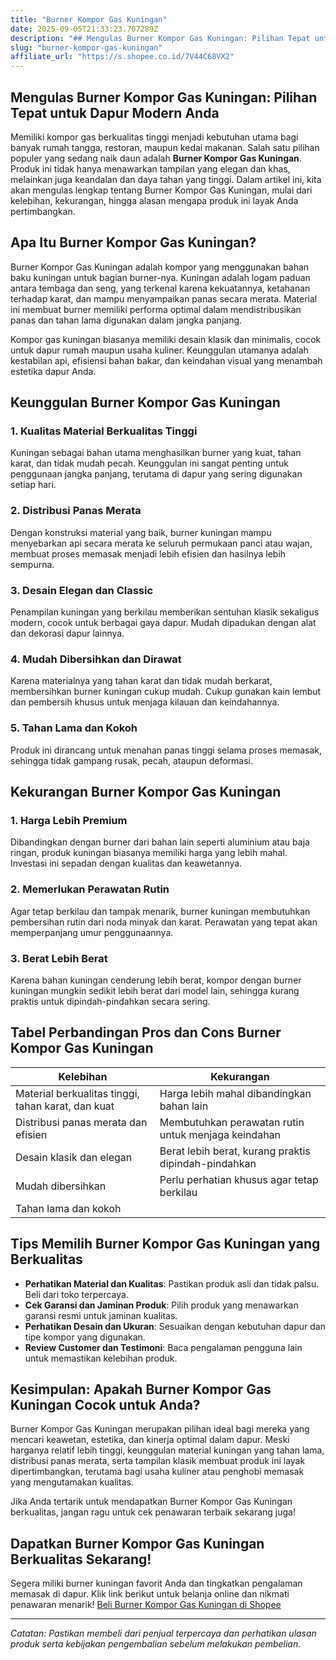 ```yaml
---
title: "Burner Kompor Gas Kuningan"
date: 2025-09-05T21:33:23.707289Z
description: "## Mengulas Burner Kompor Gas Kuningan: Pilihan Tepat untuk Dapur Modern Anda..."
slug: "burner-kompor-gas-kuningan"
affiliate_url: "https://s.shopee.co.id/7V44C68VX2"
---
```

## Mengulas Burner Kompor Gas Kuningan: Pilihan Tepat untuk Dapur Modern Anda

Memiliki kompor gas berkualitas tinggi menjadi kebutuhan utama bagi banyak rumah tangga, restoran, maupun kedai makanan. Salah satu pilihan populer yang sedang naik daun adalah **Burner Kompor Gas Kuningan**. Produk ini tidak hanya menawarkan tampilan yang elegan dan khas, melainkan juga keandalan dan daya tahan yang tinggi. Dalam artikel ini, kita akan mengulas lengkap tentang Burner Kompor Gas Kuningan, mulai dari kelebihan, kekurangan, hingga alasan mengapa produk ini layak Anda pertimbangkan.

## Apa Itu Burner Kompor Gas Kuningan?

Burner Kompor Gas Kuningan adalah kompor yang menggunakan bahan baku kuningan untuk bagian burner-nya. Kuningan adalah logam paduan antara tembaga dan seng, yang terkenal karena kekuatannya, ketahanan terhadap karat, dan mampu menyampaikan panas secara merata. Material ini membuat burner memiliki performa optimal dalam mendistribusikan panas dan tahan lama digunakan dalam jangka panjang.

Kompor gas kuningan biasanya memiliki desain klasik dan minimalis, cocok untuk dapur rumah maupun usaha kuliner. Keunggulan utamanya adalah kestabilan api, efisiensi bahan bakar, dan keindahan visual yang menambah estetika dapur Anda.

## Keunggulan Burner Kompor Gas Kuningan

### 1. **Kualitas Material Berkualitas Tinggi**

Kuningan sebagai bahan utama menghasilkan burner yang kuat, tahan karat, dan tidak mudah pecah. Keunggulan ini sangat penting untuk penggunaan jangka panjang, terutama di dapur yang sering digunakan setiap hari.

### 2. **Distribusi Panas Merata**

Dengan konstruksi material yang baik, burner kuningan mampu menyebarkan api secara merata ke seluruh permukaan panci atau wajan, membuat proses memasak menjadi lebih efisien dan hasilnya lebih sempurna.

### 3. **Desain Elegan dan Classic**

Penampilan kuningan yang berkilau memberikan sentuhan klasik sekaligus modern, cocok untuk berbagai gaya dapur. Mudah dipadukan dengan alat dan dekorasi dapur lainnya.

### 4. **Mudah Dibersihkan dan Dirawat**

Karena materialnya yang tahan karat dan tidak mudah berkarat, membersihkan burner kuningan cukup mudah. Cukup gunakan kain lembut dan pembersih khusus untuk menjaga kilauan dan keindahannya.

### 5. **Tahan Lama dan Kokoh**

Produk ini dirancang untuk menahan panas tinggi selama proses memasak, sehingga tidak gampang rusak, pecah, ataupun deformasi.

## Kekurangan Burner Kompor Gas Kuningan

### 1. **Harga Lebih Premium**

Dibandingkan dengan burner dari bahan lain seperti aluminium atau baja ringan, produk kuningan biasanya memiliki harga yang lebih mahal. Investasi ini sepadan dengan kualitas dan keawetannya.

### 2. **Memerlukan Perawatan Rutin**

Agar tetap berkilau dan tampak menarik, burner kuningan membutuhkan pembersihan rutin dari noda minyak dan karat. Perawatan yang tepat akan memperpanjang umur penggunaannya.

### 3. **Berat Lebih Berat**

Karena bahan kuningan cenderung lebih berat, kompor dengan burner kuningan mungkin sedikit lebih berat dari model lain, sehingga kurang praktis untuk dipindah-pindahkan secara sering.

## Tabel Perbandingan Pros dan Cons Burner Kompor Gas Kuningan

| **Kelebihan**                                    | **Kekurangan**                                              |
|--------------------------------------------------|--------------------------------------------------------------|
| Material berkualitas tinggi, tahan karat, dan kuat | Harga lebih mahal dibandingkan bahan lain                     |
| Distribusi panas merata dan efisien             | Membutuhkan perawatan rutin untuk menjaga keindahan       |
| Desain klasik dan elegan                        | Berat lebih berat, kurang praktis dipindah-pindahkan        |
| Mudah dibersihkan                                | Perlu perhatian khusus agar tetap berkilau                  |
| Tahan lama dan kokoh                            |                                                             |

## Tips Memilih Burner Kompor Gas Kuningan yang Berkualitas

- **Perhatikan Material dan Kualitas**: Pastikan produk asli dan tidak palsu. Beli dari toko terpercaya.
- **Cek Garansi dan Jaminan Produk**: Pilih produk yang menawarkan garansi resmi untuk jaminan kualitas.
- **Perhatikan Desain dan Ukuran**: Sesuaikan dengan kebutuhan dapur dan tipe kompor yang digunakan.
- **Review Customer dan Testimoni**: Baca pengalaman pengguna lain untuk memastikan kelebihan produk.

## Kesimpulan: Apakah Burner Kompor Gas Kuningan Cocok untuk Anda?

Burner Kompor Gas Kuningan merupakan pilihan ideal bagi mereka yang mencari keawetan, estetika, dan kinerja optimal dalam dapur. Meski harganya relatif lebih tinggi, keunggulan material kuningan yang tahan lama, distribusi panas merata, serta tampilan klasik membuat produk ini layak dipertimbangkan, terutama bagi usaha kuliner atau penghobi memasak yang mengutamakan kualitas.

Jika Anda tertarik untuk mendapatkan Burner Kompor Gas Kuningan berkualitas, jangan ragu untuk cek penawaran terbaik sekarang juga!

## Dapatkan Burner Kompor Gas Kuningan Berkualitas Sekarang!

Segera miliki burner kuningan favorit Anda dan tingkatkan pengalaman memasak di dapur. Klik link berikut untuk belanja online dan nikmati penawaran menarik! [Beli Burner Kompor Gas Kuningan di Shopee](https://s.shopee.co.id/7V44C68VX2)

---

*Catatan: Pastikan membeli dari penjual terpercaya dan perhatikan ulasan produk serta kebijakan pengembalian sebelum melakukan pembelian.*